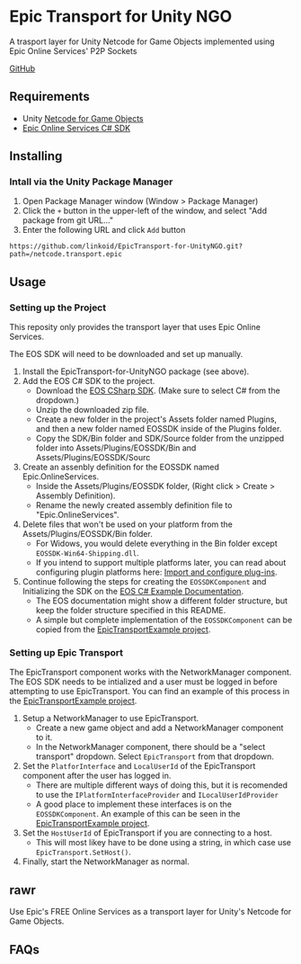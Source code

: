 # Epic Transport for Unity NGO
A trasport layer for Unity Netcode for Game Objects implemented using Epic Online Services' P2P Sockets

[GitHub](https://github.com/linkoid/EpicTransport-for-UnityNGO)

## Requirements
* Unity [Netcode for Game Objects](https://docs-multiplayer.unity3d.com/netcode/current/about/)
* [Epic Online Services C# SDK](https://dev.epicgames.com/en-US/sdk)

## Installing

### Intall via the Unity Package Manager
1. Open Package Manager window (Window > Package Manager)
1. Click the `+` button in the upper-left of the window, and select "Add package from git URL..."
1. Enter the following URL and click `Add` button
```
https://github.com/linkoid/EpicTransport-for-UnityNGO.git?path=/netcode.transport.epic
```

## Usage

### Setting up the Project
This reposity only provides the transport layer that uses Epic Online Services.

The EOS SDK will need to be downloaded and set up manually.

1. Install the EpicTransport-for-UnityNGO package (see above).
1. Add the EOS C# SDK to the project.
	* Download the [EOS CSharp SDK](https://dev.epicgames.com/en-US/sdk). (Make sure to select C# from the dropdown.)
	* Unzip the downloaded zip file.
	* Create a new folder in the project's Assets folder named Plugins, and then a new folder named EOSSDK inside of the Plugins folder.
	* Copy the SDK/Bin folder and SDK/Source folder from the unzipped folder into Assets/Plugins/EOSSDK/Bin and Assets/Plugins/EOSSDK/Sourc
1. Create an assenbly definition for the EOSSDK named Epic.OnlineServices.
	* Inside the Assets/Plugins/EOSSDK folder, (Right click > Create > Assembly Definition).
	* Rename the newly created assembly definition file to "Epic.OnlineServices".
1. Delete files that won't be used on your platform from the Assets/Plugins/EOSSDK/Bin folder.
	* For Widows, you would delete everything in the Bin folder except `EOSSDK-Win64-Shipping.dll`.
	* If you intend to support multiple platforms later, you can read about configuring plugin platforms here: [Import and configure plug-ins](https://docs.unity3d.com/Manual/PluginInspector.html).
1. Continue following the steps for creating the `EOSSDKComponent` and Initializing the SDK on the [EOS C# Example Documentation](https://dev.epicgames.com/docs/epic-online-services/eos-get-started/working-with-the-eos-sdk/eossdkc-sharp-getting-started#integration).
	* The EOS documentation might show a different folder structure, but keep the folder structure specified in this README.
	* A simple but complete implementation of the `EOSSDKComponent` can be copied from the [EpicTransportExample project](TODO).

### Setting up Epic Transport
The EpicTransport component works with the NetworkManager component.
The EOS SDK needs to be intialized and a user must be logged in before attempting to use EpicTransport.
You can find an example of this process in the [EpicTransportExample project](TODO).

1. Setup a NetworkManager to use EpicTransport.
	* Create a new game object and add a NetworkManager component to it.
	* In the NetworkManager component, there should be a "select transport" dropdown.
	Select `EpicTransport` from that dropdown.
1. Set the `PlatforInterface` and `LocalUserId` of the EpicTransport component after the user has logged in.
	* There are multiple different ways of doing this, but it is recomended to use the `IPlatformInterfaceProvider` and `ILocalUserIdProvider`
	* A good place to implement these interfaces is on the `EOSSDKComponent`. An example of this can be seen in the [EpicTransportExample project](TODO).
1. Set the `HostUserId` of EpicTransport if you are connecting to a host.
	* This will most likey have to be done using a string, in which case use `EpicTransport.SetHost()`.
1. Finally, start the NetworkManager as normal.





## rawr

Use Epic's FREE Online Services as a transport layer for Unity's Netcode for Game Objects. 

## FAQs







